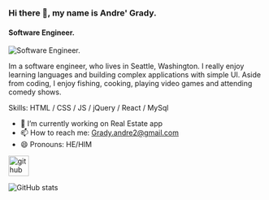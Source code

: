 ### Hi there 👋, my name is Andre' Grady.
#### Software Engineer.
![Software Engineer.](https://cdn.pixabay.com/photo/2017/05/04/15/12/welcome-sign-2284312__480.jpg)

Im a software engineer, who lives in Seattle, Washington. I really enjoy learning languages and building complex applications with simple UI. Aside from coding, I enjoy fishing, cooking, playing video games and attending comedy shows.

Skills: HTML / CSS / JS /  jQuery /  React  /  MySql   

- 🔭 I’m currently working on Real Estate app  
- 📫 How to reach me: Grady.andre2@gmail.com 
- 😄 Pronouns: HE/HIM 


[<img src='https://cdn.jsdelivr.net/npm/simple-icons@3.0.1/icons/github.svg' alt='github' height='40'>](https://github.com/grady253)  

![GitHub stats](https://github-readme-stats.vercel.app/api?username=grady253&show_icons=true)  


